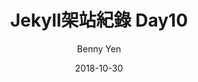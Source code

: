 ---
title: Jekyll架站紀錄 Day10
author: Benny Yen
category: web
tags: [Experience, Jekyll]
img: 11.jpg
date: 2018-10-30
---